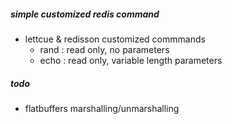 ##### simple customized redis command 
* lettcue & redisson customized commmands
    * rand : read only, no parameters
    * echo : read only, variable length parameters

##### todo
* flatbuffers marshalling/unmarshalling